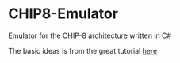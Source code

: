 # CHIP8-Emulator
Emulator for the CHIP-8 architecture written in C#

The basic ideas is from the great tutorial [here](http://www.multigesture.net/articles/how-to-write-an-emulator-chip-8-interpreter/)

